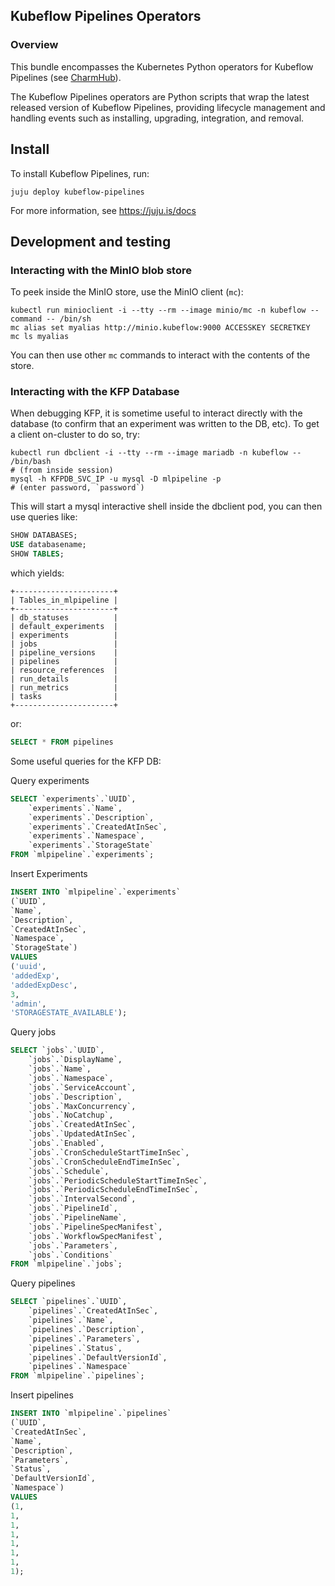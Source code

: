 ## Kubeflow Pipelines Operators

### Overview
This bundle encompasses the Kubernetes Python operators for Kubeflow Pipelines (see
[CharmHub](https://charmhub.io/?q=kubeflow-pipelines)).

The Kubeflow Pipelines operators are Python scripts that wrap the latest released version
of Kubeflow Pipelines, providing lifecycle management and handling events such as installing,
upgrading, integration, and removal.

## Install

To install Kubeflow Pipelines, run:

    juju deploy kubeflow-pipelines

For more information, see https://juju.is/docs

## Development and testing

### Interacting with the MinIO blob store

To peek inside the MinIO store, use the MinIO client (`mc`):

```
kubectl run minioclient -i --tty --rm --image minio/mc -n kubeflow --command -- /bin/sh
mc alias set myalias http://minio.kubeflow:9000 ACCESSKEY SECRETKEY
mc ls myalias
```

You can then use other `mc` commands to interact with the contents of the store.

### Interacting with the KFP Database

When debugging KFP, it is sometime useful to interact directly with the database (to confirm that an experiment was written to the DB, etc).  To get a client on-cluster to do so, try:

```
kubectl run dbclient -i --tty --rm --image mariadb -n kubeflow -- /bin/bash
# (from inside session)
mysql -h KFPDB_SVC_IP -u mysql -D mlpipeline -p 
# (enter password, `password`)
```

This will start a mysql interactive shell inside the dbclient pod, you can then use queries like:
```sql
SHOW DATABASES;
USE databasename;
SHOW TABLES;
```

which yields: 
```
+----------------------+
| Tables_in_mlpipeline |
+----------------------+
| db_statuses          |
| default_experiments  |
| experiments          |
| jobs                 |
| pipeline_versions    |
| pipelines            |
| resource_references  |
| run_details          |
| run_metrics          |
| tasks                |
+----------------------+
```

or:
```sql
SELECT * FROM pipelines
```

Some useful queries for the KFP DB:

Query experiments
```sql
SELECT `experiments`.`UUID`,
    `experiments`.`Name`,
    `experiments`.`Description`,
    `experiments`.`CreatedAtInSec`,
    `experiments`.`Namespace`,
    `experiments`.`StorageState`
FROM `mlpipeline`.`experiments`;
```

Insert Experiments
```sql
INSERT INTO `mlpipeline`.`experiments`
(`UUID`,
`Name`,
`Description`,
`CreatedAtInSec`,
`Namespace`,
`StorageState`)
VALUES
('uuid',
'addedExp',
'addedExpDesc',
3,
'admin',
'STORAGESTATE_AVAILABLE');
```

Query jobs
```sql
SELECT `jobs`.`UUID`,
    `jobs`.`DisplayName`,
    `jobs`.`Name`,
    `jobs`.`Namespace`,
    `jobs`.`ServiceAccount`,
    `jobs`.`Description`,
    `jobs`.`MaxConcurrency`,
    `jobs`.`NoCatchup`,
    `jobs`.`CreatedAtInSec`,
    `jobs`.`UpdatedAtInSec`,
    `jobs`.`Enabled`,
    `jobs`.`CronScheduleStartTimeInSec`,
    `jobs`.`CronScheduleEndTimeInSec`,
    `jobs`.`Schedule`,
    `jobs`.`PeriodicScheduleStartTimeInSec`,
    `jobs`.`PeriodicScheduleEndTimeInSec`,
    `jobs`.`IntervalSecond`,
    `jobs`.`PipelineId`,
    `jobs`.`PipelineName`,
    `jobs`.`PipelineSpecManifest`,
    `jobs`.`WorkflowSpecManifest`,
    `jobs`.`Parameters`,
    `jobs`.`Conditions`
FROM `mlpipeline`.`jobs`;
```

Query pipelines
```sql
SELECT `pipelines`.`UUID`,
    `pipelines`.`CreatedAtInSec`,
    `pipelines`.`Name`,
    `pipelines`.`Description`,
    `pipelines`.`Parameters`,
    `pipelines`.`Status`,
    `pipelines`.`DefaultVersionId`,
    `pipelines`.`Namespace`
FROM `mlpipeline`.`pipelines`;
```

Insert pipelines
```sql
INSERT INTO `mlpipeline`.`pipelines`
(`UUID`,
`CreatedAtInSec`,
`Name`,
`Description`,
`Parameters`,
`Status`,
`DefaultVersionId`,
`Namespace`)
VALUES
(1,
1,
1,
1,
1,
1,
1,
1);
```
